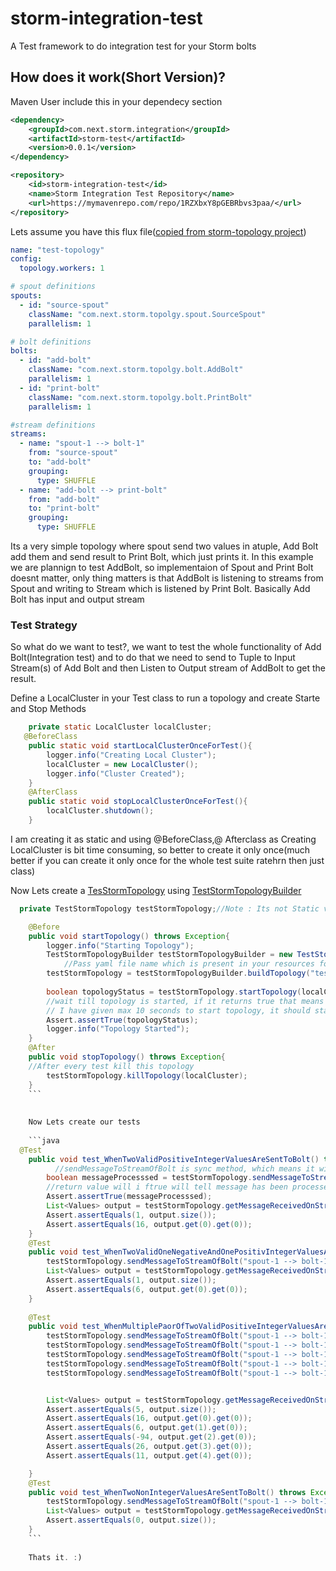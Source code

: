 # storm-integration-test

A Test framework to do integration test for your Storm bolts

## How does it work(Short Version)?
Maven User include this in your dependecy section

```xml
<dependency>
	<groupId>com.next.storm.integration</groupId>
	<artifactId>storm-test</artifactId>
	<version>0.0.1</version>
</dependency>

<repository>
    <id>storm-integration-test</id>
    <name>Storm Integration Test Repository</name>
    <url>https://mymavenrepo.com/repo/1RZXbxY8pGEBRbvs3paa/</url>
</repository>

```

Lets assume you have this flux file([copied from storm-topology project](https://github.com/ping2ravi/storm-integration-test/blob/master/storm-topology/src/main/resources/test-topology.yaml))

```yml
name: "test-topology"
config:
  topology.workers: 1

# spout definitions
spouts:
  - id: "source-spout"
    className: "com.next.storm.topolgy.spout.SourceSpout"
    parallelism: 1

# bolt definitions
bolts:
  - id: "add-bolt"
    className: "com.next.storm.topolgy.bolt.AddBolt"
    parallelism: 1
  - id: "print-bolt"
    className: "com.next.storm.topolgy.bolt.PrintBolt"
    parallelism: 1

#stream definitions
streams:
  - name: "spout-1 --> bolt-1"
    from: "source-spout"
    to: "add-bolt"
    grouping:
      type: SHUFFLE
  - name: "add-bolt --> print-bolt"
    from: "add-bolt"
    to: "print-bolt"
    grouping:
      type: SHUFFLE     

```

Its a very simple topology where spout send two values in atuple, Add Bolt add them and send result to Print Bolt, which just prints it. In this example we are plannign to test AddBolt, so implementaion of Spout and Print Bolt doesnt matter, only thing matters is that AddBolt is listening to streams from Spout and writing to Stream which is listened by Print Bolt. Basically Add Bolt has input and output stream

### Test Strategy

So what do we want to test?, we want to test the whole functionality of Add Bolt(Integration test) and to do that we need to send to Tuple to Input Stream(s) of Add Bolt and then Listen to Output stream of AddBolt to get the result.


Define a LocalCluster in your Test class to run a topology and create Starte and Stop Methods

```java
	private static LocalCluster localCluster;
   @BeforeClass
	public static void startLocalClusterOnceForTest(){
        logger.info("Creating Local Cluster");
		localCluster = new LocalCluster();
		logger.info("Cluster Created");
	}
	@AfterClass
	public static void stopLocalClusterOnceForTest(){
		localCluster.shutdown();
	}
```

I am creating it as static and using @BeforeClass,@ Afterclass as Creating LocalCluster is bit time consuming, so better to create it only once(much better if you can create it only once for the whole test suite ratehrn then just class)


Now Lets create a [TesStormTopology](https://github.com/ping2ravi/storm-integration-test/blob/master/storm-test/src/main/java/com/next/storm/integration/TestStormTopology.java) using [TestStormTopologyBuilder](https://github.com/ping2ravi/storm-integration-test/blob/master/storm-test/src/main/java/com/next/storm/integration/TestStormTopologyBuilder.java)

```java
  private TestStormTopology testStormTopology;//Note : Its not Static variable 

	@Before
	public void startTopology() throws Exception{
        logger.info("Starting Topology");
		TestStormTopologyBuilder testStormTopologyBuilder = new TestStormTopologyBuilder();
		    //Pass yaml file name which is present in your resources folder and id/name of your bolt defined in yaml file which you want to test
        testStormTopology = testStormTopologyBuilder.buildTopology("test-topology.yaml", "add-bolt");
  
        boolean topologyStatus = testStormTopology.startTopology(localCluster, 10, TimeUnit.SECONDS);
        //wait till topology is started, if it returns true that means topology has been started succesfully and ready to take tuples. i.e. open method of spout has been called
        // I have given max 10 seconds to start topology, it should start with in this time frame but if you need to increase time you can , also decreasing time wont affect performance so keep itas max as you want
        Assert.assertTrue(topologyStatus);
        logger.info("Topology Started");
	}
	@After
	public void stopTopology() throws Exception{
	//After every test kill this topology
		testStormTopology.killTopology(localCluster);
	}
	```
	
	
	Now Lets create our tests
	
	```java
  @Test
	public void test_WhenTwoValidPositiveIntegerValuesAreSentToBolt() throws Exception{
	      //sendMessageToStreamOfBolt is sync method, which means it will wait untill message has been processed by topology and will return after message is processed or given timeout has reached.
        boolean messageProcesssed = testStormTopology.sendMessageToStreamOfBolt("spout-1 --> bolt-1", "Test", new Values(5, 11), 5L, TimeUnit.SECONDS);
        //return value will i ftrue will tell message has been processed false means its timeout and message has not been prcessed fully
        Assert.assertTrue(messageProcesssed);
        List<Values> output = testStormTopology.getMessageReceivedOnStream("add-bolt --> print-bolt");
        Assert.assertEquals(1, output.size());
        Assert.assertEquals(16, output.get(0).get(0));
	}
	@Test
	public void test_WhenTwoValidOneNegativeAndOnePositivIntegerValuesAreSentToBolt() throws Exception{
        testStormTopology.sendMessageToStreamOfBolt("spout-1 --> bolt-1", "Test", new Values(-5, 11), 5L, TimeUnit.SECONDS);
        List<Values> output = testStormTopology.getMessageReceivedOnStream("add-bolt --> print-bolt");
        Assert.assertEquals(1, output.size());
        Assert.assertEquals(6, output.get(0).get(0));
	}
	
	@Test
	public void test_WhenMultiplePaorOfTwoValidPositiveIntegerValuesAreSentToBolt() throws Exception{
        testStormTopology.sendMessageToStreamOfBolt("spout-1 --> bolt-1", "Test01", new Values(5, 11), 5L, TimeUnit.SECONDS);
        testStormTopology.sendMessageToStreamOfBolt("spout-1 --> bolt-1", "Test02", new Values(-5, 11), 5L, TimeUnit.SECONDS);
        testStormTopology.sendMessageToStreamOfBolt("spout-1 --> bolt-1", "Test03", new Values(-105, 11), 5L, TimeUnit.SECONDS);
        testStormTopology.sendMessageToStreamOfBolt("spout-1 --> bolt-1", "Test04", new Values(13, 13), 5L, TimeUnit.SECONDS);
        testStormTopology.sendMessageToStreamOfBolt("spout-1 --> bolt-1", "Test05", new Values(0, 11), 5L, TimeUnit.SECONDS);


        List<Values> output = testStormTopology.getMessageReceivedOnStream("add-bolt --> print-bolt");
        Assert.assertEquals(5, output.size());
        Assert.assertEquals(16, output.get(0).get(0));
        Assert.assertEquals(6, output.get(1).get(0));
        Assert.assertEquals(-94, output.get(2).get(0));
        Assert.assertEquals(26, output.get(3).get(0));
        Assert.assertEquals(11, output.get(4).get(0));

	}
	@Test
	public void test_WhenTwoNonIntegerValuesAreSentToBolt() throws Exception{
        testStormTopology.sendMessageToStreamOfBolt("spout-1 --> bolt-1", "Test", new Values("Notinteger", "Hello"), 5L, TimeUnit.SECONDS);
        List<Values> output = testStormTopology.getMessageReceivedOnStream("add-bolt --> print-bolt");
        Assert.assertEquals(0, output.size());
	}
	```
	
	Thats it. :)
